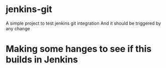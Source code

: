 # jenkins-git
A simple project to test jenkins git integration
And it should be triggered by any change

# Making some hanges to see if this builds in Jenkins
